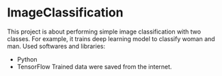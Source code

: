 # ImageClassification

This project is about performing simple image classification with two classes. For example, it trains deep learning model to classify woman and man. 
Used softwares and libraries:
- Python
- TensorFlow
Trained data were saved from the internet.
